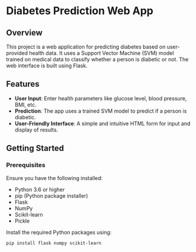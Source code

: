 # Diabetes Prediction Web App

## Overview
This project is a web application for predicting diabetes based on user-provided health data. It uses a Support Vector Machine (SVM) model trained on medical data to classify whether a person is diabetic or not. The web interface is built using Flask.

## Features
- **User Input**: Enter health parameters like glucose level, blood pressure, BMI, etc.
- **Prediction**: The app uses a trained SVM model to predict if a person is diabetic.
- **User-Friendly Interface**: A simple and intuitive HTML form for input and display of results.

## Getting Started

### Prerequisites
Ensure you have the following installed:
- Python 3.6 or higher
- pip (Python package installer)
- Flask
- NumPy
- Scikit-learn
- Pickle

Install the required Python packages using:
```bash
pip install flask numpy scikit-learn

